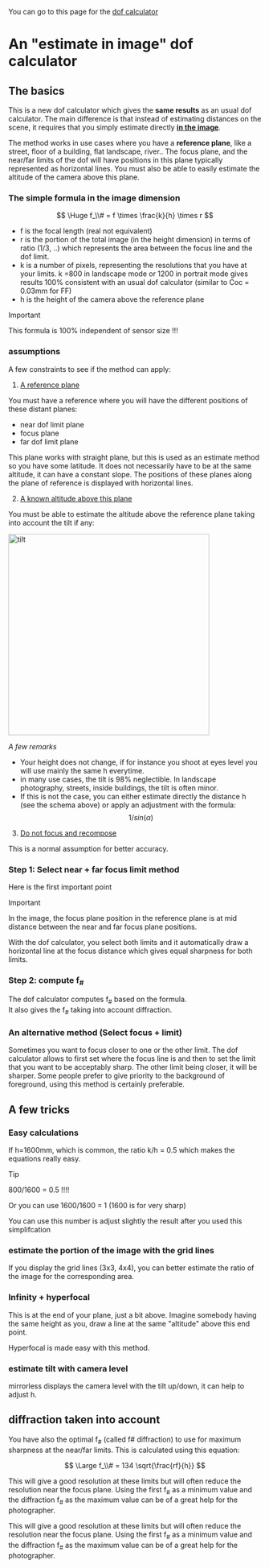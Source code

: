 You can go to this page for the [dof calculator](https://dof-calculator-55d54.web.app/)

# An "estimate in image" dof calculator
## The basics

This is a new dof calculator which gives the **same results** as an usual dof calculator. The main difference is that instead of estimating distances on the scene, it requires that you simply estimate directly **<u>in the image</u>**.

The method works in use cases where you have a **reference plane**, like a street, floor of a building, flat landscape, river.. The focus plane, and the near/far limits of the dof will have positions in this plane typically represented as horizontal lines.  You must also be able to  easily estimate the altitude of the camera above this plane.

### The simple formula in the image dimension

$$
\Huge f_\\# = f \times \frac{k}{h} \times  r
$$
* f is the focal length (real not equivalent)
*  r is the portion of the total image (in the height dimension) in terms of ratio (1/3, ..) which represents the area between the focus line and the dof limit.
*  k is a number of pixels, representing the resolutions that you have at your limits. k =800 in landscape mode or 1200 in portrait mode gives results 100% consistent with an usual dof calculator (similar to Coc = 0.03mm for FF)
* h is the height of the camera above the reference plane

> [!IMPORTANT]
>
> This formula is 100% independent of sensor size !!!

### assumptions
A few constraints to see if the method can apply:

1. <u>A reference plane</u>

You must have a reference where you will have the different positions of these distant planes:
- near dof limit plane
- focus plane
- far dof limit plane

This plane works with  straight plane, but this is used as an estimate method so you have some latitude. It does not necessarily have to be at the same altitude, it can have a constant slope. The positions of these planes along the  plane of reference is displayed with horizontal lines.

2. <u>A known altitude above this plane</u>

You must be able to estimate the altitude above the reference plane taking into account the tilt if any:

<img src="https://github.com/chrisfisheye/dof/assets/156583869/4a612aaf-9094-4152-8ba8-0a4a9208c695" alt="tilt" width="400"/>

*A few remarks*

* Your height does not change, if for instance you shoot at eyes level you will use mainly the same h everytime.
* in many use cases, the tilt is 98% neglectible. In landscape photography, streets, inside buildings, the tilt is often minor.
* If this is not the case, you can either estimate directly the distance h (see the schema above) or apply an adjustment with the formula:
$$
1/sin(\alpha)
$$

3. <u>Do not focus and recompose</u>

This is a normal assumption for better accuracy.

### Step 1: Select near + far focus limit method
Here is the first important point

> [!IMPORTANT]
>
> In the image, the focus plane position in the reference plane is at mid distance between the near and far focus plane positions.

With the dof calculator, you select both limits and it automatically draw a horizontal line at the focus distance which gives equal sharpness for both limits.

### Step 2: compute f<sub>#</sub>

The dof calculator computes f<sub>#</sub> based on the formula.  
It also gives the f<sub>#</sub> taking into account diffraction.



### An alternative method (Select focus + limit)

Sometimes you want to focus closer to one or the other limit.  The dof calculator allows to first set where the focus line is and then to set the limit that you want to be acceptably sharp.  The other limit being closer, it will be sharper.
Some people prefer to give priority to the background of foreground, using this method is certainly preferable.

## A few tricks
### Easy calculations

If h=1600mm, which is common,  the ratio k/h   = 0.5 which makes the equations really easy.

> [!TIP] 
>
>  800/1600 = 0.5 !!!!
>
> Or you can use 1600/1600 = 1 (1600 is for very sharp)

You can use this number is adjust slightly the result after you used this simplifcation

### estimate the portion of the image with the grid lines
If you display the grid lines (3x3, 4x4), you can better estimate the ratio of the image for the corresponding area.
### Infinity + hyperfocal
This is at the end of your plane, just a bit above. Imagine somebody having the same height as you, draw a line at the same "altitude" above this end point.

Hyperfocal is made easy with this method.
### estimate tilt with camera level
mirrorless displays the camera level with the tilt up/down, it can help to adjust h.

## diffraction taken into account

You have also the optimal f<sub>#</sub> (called f# diffraction) to use for maximum sharpness at the near/far limits.
This is calculated using this equation:

$$
\Large f_\\# = 134 \sqrt{\frac{rf}{h}}
$$

This will give a good resolution at these limits but will often reduce the resolution near the focus plane. Using the first f<sub>#</sub> as a minimum value and the diffraction f<sub>#</sub>  as the maximum value can be of a great help for the photographer.


This will give a good resolution at these limits but will often reduce the resolution near the focus plane. Using the first f<sub>#</sub> as a minimum value and the diffraction f<sub>#</sub>  as the maximum value can be of a great help for the photographer.



